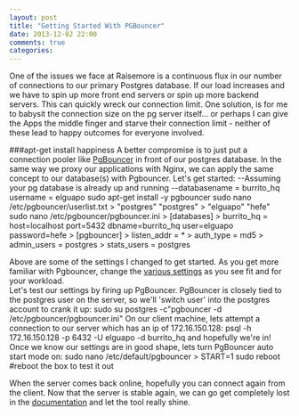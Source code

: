 ```yaml
---
layout: post
title: "Getting Started With PGBouncer"
date: 2013-12-02 22:00
comments: true
categories: 
---
```

One of the issues we face at Raisemore is a continuous flux in our number of connections to our primary Postgres database. If our load increases and we have to spin up more front end servers or spin up more backend servers. This can quickly wreck our connection limit. One solution, is for me to babysit the connection size on the pg server itself... or perhaps I can give the Apps the middle finger and starve their connection limit - neither of these lead to happy outcomes for everyone involved.

###apt-get install happiness
A better compromise is to just put a connection pooler like [PgBouncer][1] in front of our postgres database. In the same way we proxy our applications with Nginx, we can apply the same concept to our database(s) with Pgbouncer. Let's get started:
	--Assuming your pg database is already up and running
	--databasename = burrito_hq  username = elguapo
	sudo apt-get install -y pgbouncer
	sudo nano /etc/pgbouncer/userlist.txt
	> "postgres" "postgres"
	> "elguapo" "hefe"
	sudo nano /etc/pgbouncer/pgbouncer.ini
	> [databases]
	> burrito_hq = host=localhost port=5432 dbname=burrito_hq user=elguapo password=hefe
	> [pgbouncer]
	> listen_addr = *
	> auth_type = md5
	> admin_users = postgres
	> stats_users = postgres

Above are some of the settings I changed to get started. As you get more familiar with Pgbouncer, change the [various settings][3] as you see fit and for your workload.  
Let's test our settings by firing up PgBouncer. PgBouncer is closely tied to the postgres user on the server, so we'll 'switch user' into the postgres account to crank it up:
	sudo su postgres -c"pgbouncer -d /etc/pgbouncer/pgbouncer.ini"
On our client machine, lets attempt a connection to our server which has an ip of 172.16.150.128:
	psql -h 172.16.150.128 -p 6432 -U elguapo -d burrito_hq 
and hopefully we're in!  Once we know our settings are in good shape, lets turn PgBouncer auto start mode on:
	sudo nano /etc/default/pgbouncer
	> START=1
	sudo reboot #reboot the box to test it out
	
When the server comes back online, hopefully you can connect again from the client. Now that the server is stable again, we can go get completely lost in the [documentation][2] and let the tool really shine.


[1]: http://wiki.postgresql.org/wiki/PgBouncer
[2]: http://pgbouncer.projects.pgfoundry.org/doc/usage.html
[3]: http://pgbouncer.projects.pgfoundry.org/doc/config.html